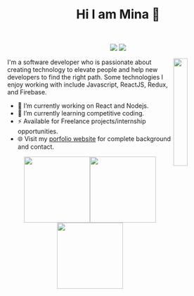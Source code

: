 <h1 align="center">Hi I am Mina 👋</h1>
<br>
 <p align="center">
 <a href="https://www.linkedin.com/in/mina-samir-0a0765207/"><img src="https://img.shields.io/badge/linkedin-%230077B5.svg?&style=for-the-badge&logo=linkedin&logoColor=white" /></a>
  <a href="https://www.facebook.com/profile.php?id=100006293358685"><img src = "https://img.shields.io/badge/facebook-%231877F2.svg?&style=for-the-badge&logo=facebook&logoColor=white"/></a>
</p>
 
  
  <img src="https://avatars.githubusercontent.com/u/67394030?s=400&u=6ed90c6ca59c6fdd7b29ea6c8bbb110bf9a6d7ea&v=4" align="right" width="25%"/>
  I'm a software developer who is passionate about creating technology to elevate people and help new developers to find the right path. Some technologies I enjoy working with include Javascript, ReactJS, Redux, and Firebase.
  
- 🔭 I’m currently working on React and Nodejs.
- 🌱 I’m currently learning competitive coding.
- ⚡  Available for Freelance projects/internship opportunities.
- 🌐 Visit my [porfolio website](http://mina-portfolio-iota.vercel.app/) for complete background and contact.


<p align="center">
 <img src="https://media.giphy.com/media/kH6CqYiquZawmU1HI6/giphy.gif" width ="150"/><img src="https://i.giphy.com/media/KzJkzjggfGN5Py6nkT/200.webp" width="150"><img src="https://i.giphy.com/media/IdyAQJVN2kVPNUrojM/200.webp" width="150">
 </p>
